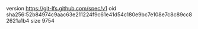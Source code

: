 version https://git-lfs.github.com/spec/v1
oid sha256:52b84974c9aac63e211224f9c61e41d54c180e9bc7e108e7c8c89cc82621a1b4
size 9754
